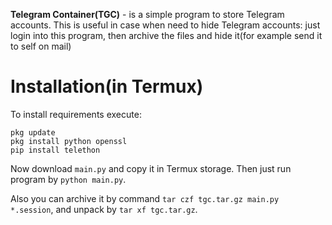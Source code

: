 **Telegram Container(TGC)** - is a simple program to store Telegram accounts. This is useful in case when need to hide Telegram accounts: just login into this program, then archive the files and hide it(for example send it to self on mail)

# Installation(in Termux)

To install requirements execute:
```
pkg update
pkg install python openssl
pip install telethon
```

Now download ```main.py``` and copy it in Termux storage. Then just run program by ```python main.py```.

Also you can archive it by command ```tar czf tgc.tar.gz main.py *.session```, and unpack by ```tar xf tgc.tar.gz```.
